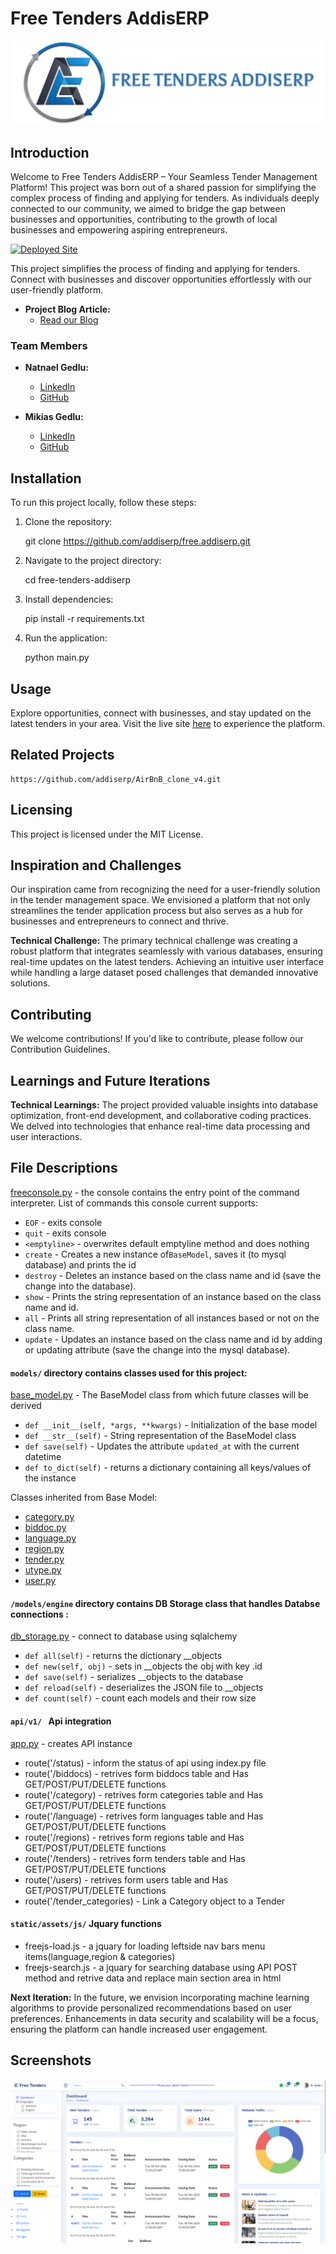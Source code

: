 # Free Tenders AddisERP
![Screenshot](static/images/hero.jpg)
## Introduction

Welcome to Free Tenders AddisERP – Your Seamless Tender Management Platform! This project was born out of a shared passion for simplifying the complex process of finding and applying for tenders. As individuals deeply connected to our community, we aimed to bridge the gap between businesses and opportunities, contributing to the growth of local businesses and empowering aspiring entrepreneurs.

[![Deployed Site](http://web-01.addiserp.tech/about)](http://54.227.128.161/)

This project simplifies the process of finding and applying for tenders. Connect with businesses and discover opportunities effortlessly with our user-friendly platform.

- **Project Blog Article:**
  - [Read our Blog](http://web-01.addiserp.tech/about)

### Team Members

- **Natnael Gedlu:**
  - [LinkedIn](https://www.linkedin.com/in/natnael-gedlu-26a279293/)
  - [GitHub](https://github.com/Natnael-Gedlu)

- **Mikias Gedlu:**
  - [LinkedIn](https://www.linkedin.com/in/mikias-gedlu-53954a1b8/)
  - [GitHub](https://github.com/addiserp)

## Installation

To run this project locally, follow these steps:

1. Clone the repository:

   git clone https://github.com/addiserp/free.addiserp.git
   
2. Navigate to the project directory:

   cd free-tenders-addiserp

3. Install dependencies:

   pip install -r requirements.txt

4. Run the application:

   python main.py

## Usage

Explore opportunities, connect with businesses, and stay updated on the latest tenders in your area. Visit the live site [here](http://web-01.addiserp.tech/) to experience the platform.

## Related Projects

    https://github.com/addiserp/AirBnB_clone_v4.git

## Licensing

This project is licensed under the MIT License.

## Inspiration and Challenges

Our inspiration came from recognizing the need for a user-friendly solution in the tender management space. We envisioned a platform that not only streamlines the tender application process but also serves as a hub for businesses and entrepreneurs to connect and thrive.

**Technical Challenge:**
The primary technical challenge was creating a robust platform that integrates seamlessly with various databases, ensuring real-time updates on the latest tenders. Achieving an intuitive user interface while handling a large dataset posed challenges that demanded innovative solutions.

## Contributing
We welcome contributions! If you'd like to contribute, please follow our Contribution Guidelines.

## Learnings and Future Iterations

**Technical Learnings:**
The project provided valuable insights into database optimization, front-end development, and collaborative coding practices. We delved into technologies that enhance real-time data processing and user interactions.
## File Descriptions
[freeconsole.py](console.py) - the console contains the entry point of the command interpreter. 
List of commands this console current supports:
* `EOF` - exits console 
* `quit` - exits console
* `<emptyline>` - overwrites default emptyline method and does nothing
* `create` - Creates a new instance of`BaseModel`, saves it (to mysql database) and prints the id
* `destroy` - Deletes an instance based on the class name and id (save the change into the database). 
* `show` - Prints the string representation of an instance based on the class name and id.
* `all` - Prints all string representation of all instances based or not on the class name. 
* `update` - Updates an instance based on the class name and id by adding or updating attribute (save the change into the mysql database). 

#### `models/` directory contains classes used for this project:
[base_model.py](/models/base_model.py) - The BaseModel class from which future classes will be derived
* `def __init__(self, *args, **kwargs)` - Initialization of the base model
* `def __str__(self)` - String representation of the BaseModel class
* `def save(self)` - Updates the attribute `updated_at` with the current datetime
* `def to_dict(self)` - returns a dictionary containing all keys/values of the instance

Classes inherited from Base Model:
* [category.py](/models/category.py)
* [biddoc.py](/models/biddoc.py)
* [language.py](/models/language.py)
* [region.py](/models/region.py)
* [tender.py](/models/tender.py)
* [utype.py](/models/utype.py)
* [user.py](/models/user.py)

#### `/models/engine` directory contains DB Storage class that handles Databse connections :
[db_storage.py](/models/engine/db_storage.py) - connect to database using sqlalchemy
* `def all(self)` - returns the dictionary __objects
* `def new(self, obj)` - sets in __objects the obj with key <obj class name>.id
* `def save(self)` - serializes __objects to the database 
* `def reload(self)` -  deserializes the JSON file to __objects
* `def count(self)` - count each models and their row size

#### `api/v1/ ` Api integration 
[app.py](/api/v1/app.py) - creates API instance
* route('/status) - inform the status of api using index.py file
* route('/biddocs) - retrives form biddocs table and Has GET/POST/PUT/DELETE functions
* route('/category) - retrives form categories table and Has GET/POST/PUT/DELETE functions
* route('/language) - retrives form languages table and Has GET/POST/PUT/DELETE functions
* route('/regions) - retrives form regions table and Has GET/POST/PUT/DELETE functions
* route('/tenders) - retrives form tenders table and Has GET/POST/PUT/DELETE functions
* route('/users) - retrives form users table and Has GET/POST/PUT/DELETE functions
* route('/tender_categories) - Link a Category object to a Tender

#### `static/assets/js/` Jquary functions
* freejs-load.js  - a jquary for loading leftside nav bars menu items(language,region & categories)
* freejs-search.js - a jquary for searching database using API POST method and retrive data and replace main section area in html

**Next Iteration:**
In the future, we envision incorporating machine learning algorithms to provide personalized recommendations based on user preferences. Enhancements in data security and scalability will be a focus, ensuring the platform can handle increased user engagement.

## Screenshots

![Screenshot](static/images/Screenshot.png)
